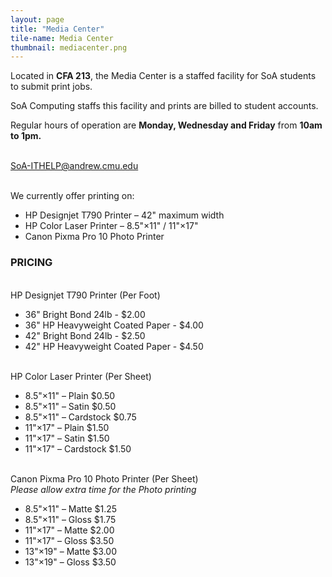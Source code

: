 ```yaml
---
layout: page
title: "Media Center"
tile-name: Media Center
thumbnail: mediacenter.png
---
```


<p>Located in <b>CFA 213</b>, the Media Center is a staffed facility for SoA students to submit print jobs.</p>

<p>SoA Computing staffs this facility and prints are billed to student accounts.</p>

<p>Regular hours of operation are <b>Monday, Wednesday and Friday</b> from <b>10am to 1pm.</b></p>

<p><br><a href="mailto:SoA-ITHelp@andrew.cmu.edu"><span class="tag-container">SoA-ITHELP@andrew.cmu.edu</span></a></p>

<p><br>We currently offer printing on:   
  <ul>
    <li>HP Designjet T790 Printer – 42" maximum width</li>
    <li>HP Color Laser Printer – 8.5"&#215;11" / 11"&#215;17"</li>
    <li>Canon Pixma Pro 10 Photo Printer</li>
  </ul>
</p>

<h3>PRICING</h3>

<p><br>HP Designjet T790 Printer (Per Foot)
  <ul>
    <li>36" Bright Bond 24lb - $2.00</li>
    <li>36" HP Heavyweight Coated Paper - $4.00</li>
    <li>42" Bright Bond 24lb - $2.50</li>
    <li>42" HP Heavyweight Coated Paper - $4.50</li>
  </ul>
</p>

<p><br>HP Color Laser Printer (Per Sheet)
  <ul>
    <li>8.5"&#215;11" – Plain $0.50</li>
    <li>8.5"&#215;11" – Satin $0.50</li>
    <li>8.5"&#215;11" – Cardstock $0.75</li>
    <li>11"&#215;17" – Plain $1.50</li>
    <li>11"&#215;17" – Satin $1.50</li>
    <li>11"&#215;17" – Cardstock $1.50</li>
  </ul>
</p>

<p><br>Canon Pixma Pro 10 Photo Printer (Per Sheet)
  <br><i>Please allow extra time for the Photo printing</i>
  <ul>
    <li>8.5"&#215;11" – Matte $1.25</li>
    <li>8.5"&#215;11" – Gloss $1.75</li>
    <li>11"&#215;17" – Matte $2.00</li>
    <li>11"&#215;17" – Gloss $3.50</li>
    <li>13"&#215;19" – Matte $3.00</li>
    <li>13"&#215;19" – Gloss $3.50</li>
  </ul>
</p>